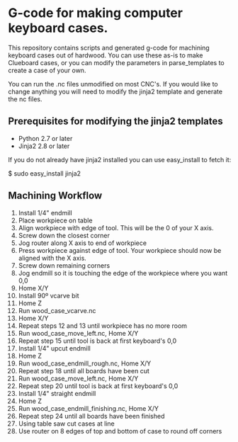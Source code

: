 G-code for making computer keyboard cases.
==========================================

This repository contains scripts and generated g-code for machining keyboard
cases out of hardwood. You can use these as-is to make Clueboard cases, or
you can modify the parameters in parse_templates to create a case of your own.

You can run the .nc files unmodified on most CNC's. If you would like to
change anything you will need to modify the jinja2 template and generate
the nc files.

Prerequisites for modifying the jinja2 templates
------------------------------------------------
* Python 2.7 or later
* Jinja2 2.8 or later

If you do not already have jinja2 installed you can use easy_install to 
fetch it:

  $ sudo easy_install jinja2

Machining Workflow
------------------

1. Install 1/4" endmill
2. Place workpiece on table
3. Align workpiece with edge of tool. This will be the 0 of your X axis.
4. Screw down the closest corner
5. Jog router along X axis to end of workpiece
6. Press workpiece against edge of tool. Your workpiece should now be 
   aligned with the X axis.
6. Screw down remaining corners
7. Jog endmill so it is touching the edge of the workpiece where you want 0,0
8. Home X/Y
9. Install 90º vcarve bit
10. Home Z
11. Run wood_case_vcarve.nc
12. Home X/Y
13. Repeat steps 12 and 13 until workpiece has no more room
14. Run wood_case_move_left.nc, Home X/Y
15. Repeat step 15 until tool is back at first keyboard's 0,0
16. Install 1/4" upcut endmill
17. Home Z
18. Run wood_case_endmill_rough.nc, Home X/Y
19. Repeat step 18 until all boards have been cut
20. Run wood_case_move_left.nc, Home X/Y
21. Repeat step 20 until tool is back at first keyboard's 0,0
22. Install 1/4" straight endmill
23. Home Z
24. Run wood_case_endmill_finishing.nc, Home X/Y
25. Repeat step 24 until all boards have been finished
26. Using table saw cut cases at line
27. Use router on 8 edges of top and bottom of case to round off corners
